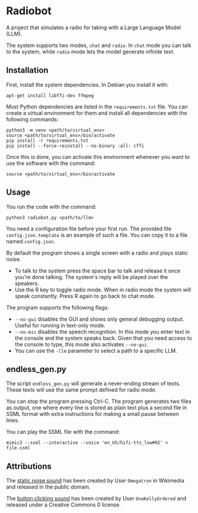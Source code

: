 Radiobot
========
A project that simulates a radio for taking with a Large Language Model (LLM).

The system supports two modes, `chat` and `radio`. In `chat` mode you can talk
to the system, while `radio` mode lets the model generate infinite text.


Installation
------------
First, install the system dependencies. In Debian you install it with:

```
apt-get install libffi-dev ffmpeg
```

Most Python dependencies are listed in the `requirements.txt` file.
You can create a virtual environment for them and install all dependencies
with the following commands:

```
python3 -m venv <path/to/virtual_env>
source <path/to/virtual_env>/bin/activate
pip install -r requirements.txt
pip install --force-reinstall --no-binary :all: cffi
```

Once this is done, you can activate this environment whenever you want to use
the software with the command:

```
source <path/to/virtual_env>/bin/activate
```

Usage
-----
You run the code with the command:

```
python3 radiobot.py <path/to/llm>
```

You need a configuration file before your first run. The provided file
`config.json.template` is an example of such a file. You can copy it to a
file named `config.json`.

By default the program shows a single screen with a radio and plays static
noise. 

  * To talk to the system press the space bar to talk and release it once
    you're done talking. The system's reply will be played over the speakers.
  * Use the R key to toggle radio mode. When in radio mode the system will
    speak constantly. Press R again to go back to chat mode.

The program supports the following flags:

  * `--no-gui` disables the GUI and shows only general debugging output.
    Useful for running in text-only mode.
  * `--no-mic` disables the speech recognition. In this mode you enter text
    in the console and the system speaks back. Given that you need access to
    the console to type, this mode also activates `--no-gui`.
  * You can use the `-llm` parameter to select a path to a specific LLM.


endless_gen.py
--------------
The script `endless_gen.py` will generate a never-ending stream of texts.
These texts will use the same prompt defined for radio mode.

You can stop the program pressing Ctrl-C. The program generates two files as
output, one where every line is stored as plain text plus a second file in
SSML format with extra instructions for making a small pause between
lines.

You can play the SSML file with the command:

```
mimic3 --ssml --interactive --voice 'en_US/hifi-tts_low#92' < file.ssml
```


Attributions
------------
The [static noise sound](https://commons.wikimedia.org/wiki/File:Gray_noise.ogg)
has been created by User `Omegatron` in Wikimedia 
and released in the public domain.

The [button clicking sound](https://freesound.org/people/OneKellyOrdered/sounds/624631/)
has been created by User `OneKellyOrdered` and released under a
Creative Commons 0 license.
